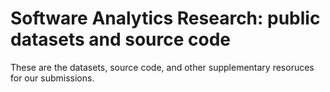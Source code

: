 # Software Analytics Research: public datasets and source code

These are the datasets, source code, and other supplementary resoruces for our submissions. 



